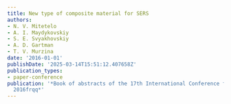 ```yaml
---
title: New type of composite material for SERS
authors:
- N. V. Mitetelo
- A. I. Maydykovskiy
- S. E. Svyakhovskiy
- A. D. Gartman
- T. V. Murzina
date: '2016-01-01'
publishDate: '2025-03-14T15:51:12.407658Z'
publication_types:
- paper-conference
publication: '*Book of abstracts of the 17th International Conference flqqLaser Optics
  2016frqq*'
---
```

